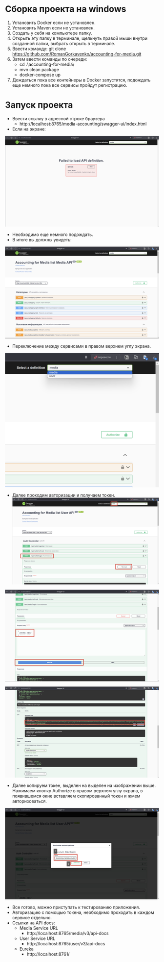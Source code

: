 # Сборка проекта на windows
1. Установить Docker если не установлен.
2. Установить Maven если не установлен.
3. Создать у себя на компьютере папку.
4. Открыть эту папку в терминале, щелкнуть правой мыши внутри созданной папки, выбрать открыть в терминале.
5. Ввести команду: git clone https://github.com/RomanGorkavenko/accounting-for-media.git
6. Затем ввести команды по очереди:
   - cd .\accounting-for-media\
   - mvn clean package
   - docker-compose up
7. Дождаться пока все контейнеры в Docker запустятся, подождать еще немного пока все сервисы пройдут регистрацию.

# Запуск проекта
- Ввести ссылку в адресной строке браузера
   - http://localhost:8765/media-accounting/swagger-ui/index.html
- Если на экране:
   
![1](./additional_files/image-for-readme/2024-03-25_12-13-53.png)

   - Необходимо еще немного подождать.
   - В итоге вы должны увидеть:

![2](./additional_files/image-for-readme/2024-03-25_12-19-48.png)

   - Переключение между сервисами в правом верхнем углу экрана.

![3](./additional_files/image-for-readme/2024-03-25_12-31-34.png)

   - Далее проходим авторизации и получаем токен.
![4](./additional_files/image-for-readme/2024-03-25_12-35-27.png)

![5](./additional_files/image-for-readme/2024-03-25_12-37-13.png)

![6](./additional_files/image-for-readme/2024-03-25_12-38-02.png)

   - Далее копируем токен, выделен на выделен на изображении выше. Нажимаем кнопку Authorize в правом верхнем углу экрана, в появившемся окне вставляем скопированный токен и жмем авторизоваться.

![7](./additional_files/image-for-readme/2024-03-25_12-39-33.png)

   - Все готово, можно приступать к тестированию приложения.
   - Авторизацию с помощью токена, необходимо проходить в каждом сервисе отдельно.
   - Ссылки на API docs:
     - Media Service URL
       - http://localhost:8765/media/v3/api-docs
     - User Service URL
       - http://localhost:8765/user/v3/api-docs
     - Eureka
       - http://localhost:8761/


